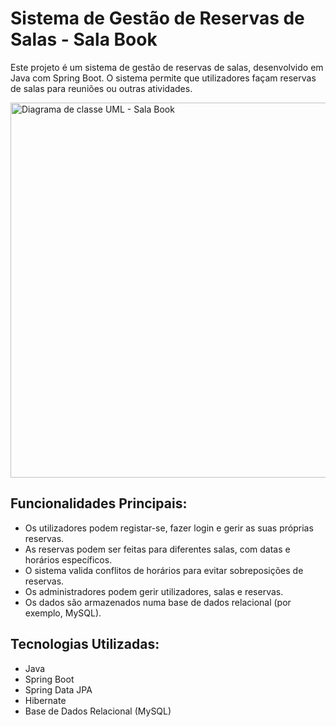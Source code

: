 # Sistema de Gestão de Reservas de Salas - Sala Book
Este projeto é um sistema de gestão de reservas de salas, desenvolvido em Java com Spring Boot. O sistema permite que utilizadores façam reservas de salas para reuniões ou outras atividades.

<img src="https://irp.cdn-website.com/71e3a291/dms3rep/multi/uml_sb.png" alt="Diagrama de classe UML - Sala Book" width="600" />

## Funcionalidades Principais:
- Os utilizadores podem registar-se, fazer login e gerir as suas próprias reservas.
- As reservas podem ser feitas para diferentes salas, com datas e horários específicos.
- O sistema valida conflitos de horários para evitar sobreposições de reservas.
- Os administradores podem gerir utilizadores, salas e reservas.
- Os dados são armazenados numa base de dados relacional (por exemplo, MySQL).

## Tecnologias Utilizadas:
- Java
- Spring Boot
- Spring Data JPA
- Hibernate
- Base de Dados Relacional (MySQL)
